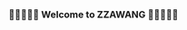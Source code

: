 ### 🌳🌳🌳🌳🌳 Welcome to ZZAWANG 🌳🌳🌳🌳🌳

<!--
**zzawang/zzawang** is a ✨ _special_ ✨ repository because its `README.md` (this file) appears on your GitHub profile.

Here are some ideas to get you started:

- 🔭 I’m currently working on ...
- 🌱 I’m currently learning ...
- 👯 I’m looking to collaborate on ...
- 🤔 I’m looking for help with ...
- 💬 Ask me about ...
- 📫 How to reach me: ...
- 😄 Pronouns: ...
- ⚡ Fun fact: ...
-->

<!-- ![Anurag's GitHub stats](https://github-readme-stats.vercel.app/api?username=zzawang&count_private=true&show_icons=true) 
[![Top Langs](https://github-readme-stats.vercel.app/api/top-langs/?username=zzawang&layout=compact)](https://github.com/anuraghazra/github-readme-stats)
 -->

<!-- [![Readme Card](https://github-readme-stats.vercel.app/api/pin/?username=anuraghazra&repo=github-readme-stats)](https://github.com/anuraghazra/github-readme-stats) -->


<!-- [![Solved.ac Profile](http://mazassumnida.wtf/api/v2/generate_badge?boj=백준아이디)](https://solved.ac/백준아이디/)
 -->
 
 
